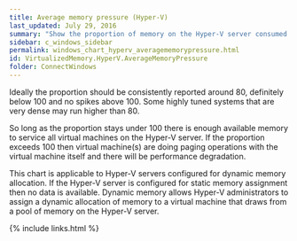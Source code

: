 ```yaml
---
title: Average memory pressure (Hyper-V)
last_updated: July 29, 2016
summary: "Show the proportion of memory on the Hyper-V server consumed by all the virtual machines on the server over time."
sidebar: c_windows_sidebar
permalink: windows_chart_hyperv_averagememorypressure.html
id: VirtualizedMemory.HyperV.AverageMemoryPressure
folder: ConnectWindows
---
```




Ideally the proportion should be consistently reported around 80, definitely below 100 and no spikes above 100. Some highly tuned systems that are very dense may run higher than 80.

So long as the proportion stays under 100 there is enough available memory to service all virtual machines on the Hyper-V server. If the proportion exceeds 100 then virtual machine(s) are doing paging operations with the virtual machine itself and there will be performance degradation.

<note type="note">This chart is applicable to Hyper-V servers configured for dynamic memory allocation. If the Hyper-V server is configured for static memory assignment then no data is available. Dynamic memory allows Hyper-V administrators to assign a dynamic allocation of memory to a virtual machine that draws from a pool of memory on the Hyper-V server.</note>



{% include links.html %}
